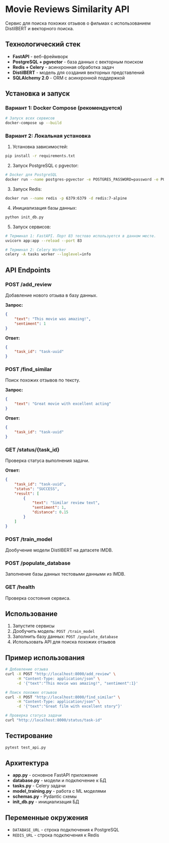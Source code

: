# Movie Reviews Similarity API

Сервис для поиска похожих отзывов о фильмах с использованием DistilBERT и векторного поиска.

## Технологический стек

- **FastAPI** - веб-фреймворк
- **PostgreSQL + pgvector** - база данных с векторным поиском
- **Redis + Celery** - асинхронная обработка задач
- **DistilBERT** - модель для создания векторных представлений
- **SQLAlchemy 2.0** - ORM с асинхронной поддержкой

## Установка и запуск

### Вариант 1: Docker Compose (рекомендуется)

```bash
# Запуск всех сервисов
docker-compose up --build
```

### Вариант 2: Локальная установка

1. Установка зависимостей:
```bash
pip install -r requirements.txt
```

2. Запуск PostgreSQL с pgvector:
```bash
# Docker для PostgreSQL
docker run --name postgres-pgvector -e POSTGRES_PASSWORD=password -e POSTGRES_DB=movie_reviews -p 5432:5432 -d pgvector/pgvector:pg15
```

3. Запуск Redis:
```bash
docker run --name redis -p 6379:6379 -d redis:7-alpine
```

4. Инициализация базы данных:
```bash
python init_db.py
```

5. Запуск сервисов:
```bash
# Терминал 1: FastAPI. Порт 83 тестово используется в данном месте. 
uvicorn app:app --reload --port 83

# Терминал 2: Celery Worker
celery -A tasks worker --loglevel=info
```

## API Endpoints

### POST /add_review
Добавление нового отзыва в базу данных.

**Запрос:**
```json
{
    "text": "This movie was amazing!",
    "sentiment": 1
}
```

**Ответ:**
```json
{
    "task_id": "task-uuid"
}
```

### POST /find_similar
Поиск похожих отзывов по тексту.

**Запрос:**
```json
{
    "text": "Great movie with excellent acting"
}
```

**Ответ:**
```json
{
    "task_id": "task-uuid"
}
```

### GET /status/{task_id}
Проверка статуса выполнения задачи.

**Ответ:**
```json
{
    "task_id": "task-uuid",
    "status": "SUCCESS",
    "result": [
        {
            "text": "Similar review text",
            "sentiment": 1,
            "distance": 0.15
        }
    ]
}
```

### POST /train_model
Дообучение модели DistilBERT на датасете IMDB.

### POST /populate_database
Заполнение базы данных тестовыми данными из IMDB.

### GET /health
Проверка состояния сервиса.

## Использование

1. Запустите сервисы
2. Дообучить модель: `POST /train_model`
3. Заполнить базу данных: `POST /populate_database`
4. Использовать API для поиска похожих отзывов

## Пример использования

```bash
# Добавление отзыва
curl -X POST "http://localhost:8000/add_review" \
     -H "Content-Type: application/json" \
     -d '{"text":"This movie was amazing!", "sentiment":1}'

# Поиск похожих отзывов
curl -X POST "http://localhost:8000/find_similar" \
     -H "Content-Type: application/json" \
     -d '{"text":"Great film with excellent story"}'

# Проверка статуса задачи
curl "http://localhost:8000/status/task-id"
```

## Тестирование

```bash
pytest test_api.py
```

## Архитектура

- **app.py** - основное FastAPI приложение
- **database.py** - модели и подключение к БД
- **tasks.py** - Celery задачи
- **model_training.py** - работа с ML моделями
- **schemas.py** - Pydantic схемы
- **init_db.py** - инициализация БД

## Переменные окружения

- `DATABASE_URL` - строка подключения к PostgreSQL
- `REDIS_URL` - строка подключения к Redis 